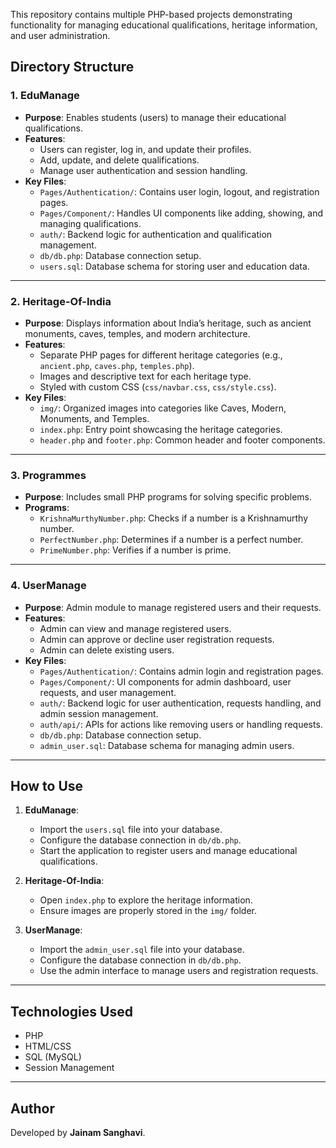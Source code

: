 This repository contains multiple PHP-based projects demonstrating functionality for managing educational qualifications, heritage information, and user administration.

## Directory Structure

### 1. **EduManage**
- **Purpose**: Enables students (users) to manage their educational qualifications.
- **Features**:
  - Users can register, log in, and update their profiles.
  - Add, update, and delete qualifications.
  - Manage user authentication and session handling.
- **Key Files**:
  - `Pages/Authentication/`: Contains user login, logout, and registration pages.
  - `Pages/Component/`: Handles UI components like adding, showing, and managing qualifications.
  - `auth/`: Backend logic for authentication and qualification management.
  - `db/db.php`: Database connection setup.
  - `users.sql`: Database schema for storing user and education data.

---

### 2. **Heritage-Of-India**
- **Purpose**: Displays information about India’s heritage, such as ancient monuments, caves, temples, and modern architecture.
- **Features**:
  - Separate PHP pages for different heritage categories (e.g., `ancient.php`, `caves.php`, `temples.php`).
  - Images and descriptive text for each heritage type.
  - Styled with custom CSS (`css/navbar.css`, `css/style.css`).
- **Key Files**:
  - `img/`: Organized images into categories like Caves, Modern, Monuments, and Temples.
  - `index.php`: Entry point showcasing the heritage categories.
  - `header.php` and `footer.php`: Common header and footer components.

---

### 3. **Programmes**
- **Purpose**: Includes small PHP programs for solving specific problems.
- **Programs**:
  - `KrishnaMurthyNumber.php`: Checks if a number is a Krishnamurthy number.
  - `PerfectNumber.php`: Determines if a number is a perfect number.
  - `PrimeNumber.php`: Verifies if a number is prime.

---

### 4. **UserManage**
- **Purpose**: Admin module to manage registered users and their requests.
- **Features**:
  - Admin can view and manage registered users.
  - Admin can approve or decline user registration requests.
  - Admin can delete existing users.
- **Key Files**:
  - `Pages/Authentication/`: Contains admin login and registration pages.
  - `Pages/Component/`: UI components for admin dashboard, user requests, and user management.
  - `auth/`: Backend logic for user authentication, requests handling, and admin session management.
  - `auth/api/`: APIs for actions like removing users or handling requests.
  - `db/db.php`: Database connection setup.
  - `admin_user.sql`: Database schema for managing admin users.

---

## How to Use
1. **EduManage**:
   - Import the `users.sql` file into your database.
   - Configure the database connection in `db/db.php`.
   - Start the application to register users and manage educational qualifications.

2. **Heritage-Of-India**:
   - Open `index.php` to explore the heritage information.
   - Ensure images are properly stored in the `img/` folder.

3. **UserManage**:
   - Import the `admin_user.sql` file into your database.
   - Configure the database connection in `db/db.php`.
   - Use the admin interface to manage users and registration requests.

---

## Technologies Used
- PHP
- HTML/CSS
- SQL (MySQL)
- Session Management


---

## Author
Developed by **Jainam Sanghavi**.
